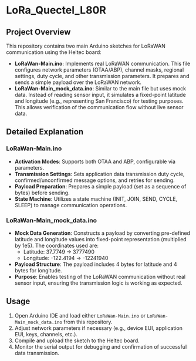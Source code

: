 # LoRa_Quectel_L80R


## Project Overview

This repository contains two main Arduino sketches for LoRaWAN communication using the Heltec board:
- **LoRaWan-Main.ino**: Implements real LoRaWAN communication. This file configures network parameters (OTAA/ABP), channel masks, regional settings, duty cycle, and other transmission parameters. It prepares and sends a simple payload over the LoRaWAN network.
- **LoRaWan-Main_mock_data.ino**: Similar to the main file but uses mock data. Instead of reading sensor input, it simulates a fixed-point latitude and longitude (e.g., representing San Francisco) for testing purposes. This allows verification of the communication flow without live sensor data.

## Detailed Explanation

### LoRaWan-Main.ino
- **Activation Modes**: Supports both OTAA and ABP, configurable via parameters.
- **Transmission Settings**: Sets application data transmission duty cycle, confirmed/unconfirmed message options, and retries for sending.
- **Payload Preparation**: Prepares a simple payload (set as a sequence of bytes) before sending.
- **State Machine**: Utilizes a state machine (INIT, JOIN, SEND, CYCLE, SLEEP) to manage communication operations.

### LoRaWan-Main_mock_data.ino
- **Mock Data Generation**: Constructs a payload by converting pre-defined latitude and longitude values into fixed-point representation (multiplied by 1e5). The coordinates used are:
  - Latitude: 37.7749 → 3777490
  - Longitude: -122.4194 → -12241940
- **Payload Structure**: The payload includes 4 bytes for latitude and 4 bytes for longitude.
- **Purpose**: Enables testing of the LoRaWAN communication without real sensor input, ensuring the transmission logic is working as expected.

## Usage

1. Open Arduino IDE and load either `LoRaWan-Main.ino` or `LoRaWan-Main_mock_data.ino` from this repository.
2. Adjust network parameters if necessary (e.g., device EUI, application EUI, keys, channels, etc.).
3. Compile and upload the sketch to the Heltec board.
4. Monitor the serial output for debugging and confirmation of successful data transmission.

